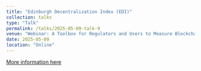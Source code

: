 ```yaml
---
title: "Edinburgh Decentralization Index (EDI)"
collection: talks
type: "Talk"
permalink: /talks/2025-05-09-talk-9
venue: "Webinar: A Toolbox for Regulators and Users to Measure Blockchain Decentralization"
date: 2025-05-09
location: "Online"
---
```


[More information here](https://events.teams.microsoft.com/event/149e5ca0-68bf-4245-8ebe-de0a556758d7@2e9f06b0-1669-4589-8789-10a06934dc61)
